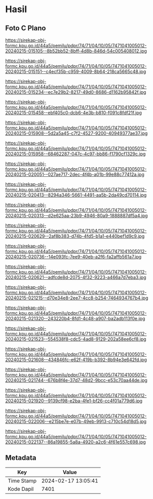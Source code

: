 # Hasil

## Foto C Plano

https://sirekap-obj-formc.kpu.go.id/44a5/pemilu/pdpr/74/71/04/10/05/7471041005012-20240215-015105--8b52bb52-8bff-4d8b-846d-54c005408012.jpg

https://sirekap-obj-formc.kpu.go.id/44a5/pemilu/pdpr/74/71/04/10/05/7471041005012-20240215-015151--c4ecf35b-c959-4009-8b64-218ca5665c48.jpg

https://sirekap-obj-formc.kpu.go.id/44a5/pemilu/pdpr/74/71/04/10/05/7471041005012-20240215-015234--ec7e29b2-8217-49d0-8686-d1162b95842f.jpg

https://sirekap-obj-formc.kpu.go.id/44a5/pemilu/pdpr/74/71/04/10/05/7471041005012-20240215-015458--ebf405c0-dcb6-4e3b-b810-f091c8fdf21f.jpg

https://sirekap-obj-formc.kpu.go.id/44a5/pemilu/pdpr/74/71/04/10/05/7471041005012-20240215-015908--5d2a5a45-c7f2-4527-9200-40949377ae37.jpg

https://sirekap-obj-formc.kpu.go.id/44a5/pemilu/pdpr/74/71/04/10/05/7471041005012-20240215-015958--68462287-047c-4c97-bb86-f1790cf1329c.jpg

https://sirekap-obj-formc.kpu.go.id/44a5/pemilu/pdpr/74/71/04/10/05/7471041005012-20240215-020051--027ae717-2dec-4f4b-a01b-99e88c77412a.jpg

https://sirekap-obj-formc.kpu.go.id/44a5/pemilu/pdpr/74/71/04/10/05/7471041005012-20240215-020413--8294a346-5661-4491-aa5b-2da49cd70114.jpg

https://sirekap-obj-formc.kpu.go.id/44a5/pemilu/pdpr/74/71/04/10/05/7471041005012-20240215-020313--d2e625aa-23b9-4946-80a9-1888887df5a4.jpg

https://sirekap-obj-formc.kpu.go.id/44a5/pemilu/pdpr/74/71/04/10/05/7471041005012-20240215-020629--2af8b383-d74b-4fd5-b1a1-e440bef1d9c9.jpg

https://sirekap-obj-formc.kpu.go.id/44a5/pemilu/pdpr/74/71/04/10/05/7471041005012-20240215-020736--14e093fc-7ee9-40eb-a2f6-fa2affb561a7.jpg

https://sirekap-obj-formc.kpu.go.id/44a5/pemilu/pdpr/74/71/04/10/05/7471041005012-20240215-020621--adfcde8d-2075-4f32-9223-a466a7d7eba3.jpg

https://sirekap-obj-formc.kpu.go.id/44a5/pemilu/pdpr/74/71/04/10/05/7471041005012-20240215-021215--d70e34e8-2ee7-4cc8-b254-7464934767b4.jpg

https://sirekap-obj-formc.kpu.go.id/44a5/pemilu/pdpr/74/71/04/10/05/7471041005012-20240215-021320--243220b4-8fd1-4c48-a907-ba2adb113f0e.jpg

https://sirekap-obj-formc.kpu.go.id/44a5/pemilu/pdpr/74/71/04/10/05/7471041005012-20240215-021523--554538f8-cdc5-4ad8-9129-202a58ee6cf8.jpg

https://sirekap-obj-formc.kpu.go.id/44a5/pemilu/pdpr/74/71/04/10/05/7471041005012-20240215-021608--434846fc-e62f-419b-b392-8b94e3e642fd.jpg

https://sirekap-obj-formc.kpu.go.id/44a5/pemilu/pdpr/74/71/04/10/05/7471041005012-20240215-021744--676b8f4e-37d7-48d2-9bcc-e53c70aa44de.jpg

https://sirekap-obj-formc.kpu.go.id/44a5/pemilu/pdpr/74/71/04/10/05/7471041005012-20240215-021920--9139cf98-e2ba-4fe1-bf26-cc4f01a779d6.jpg

https://sirekap-obj-formc.kpu.go.id/44a5/pemilu/pdpr/74/71/04/10/05/7471041005012-20240215-022006--e215be7e-e07b-49eb-9913-c710c54d18d5.jpg

https://sirekap-obj-formc.kpu.go.id/44a5/pemilu/pdpr/74/71/04/10/05/7471041005012-20240215-022137--86a19855-5a8a-4920-a2c6-4f61e557c698.jpg


## Metadata

| Key        | Value               |
| ---------- | ------------------- |
| Time Stamp | 2024-02-17 13:05:41 |
| Kode Dapil | 7401                |




